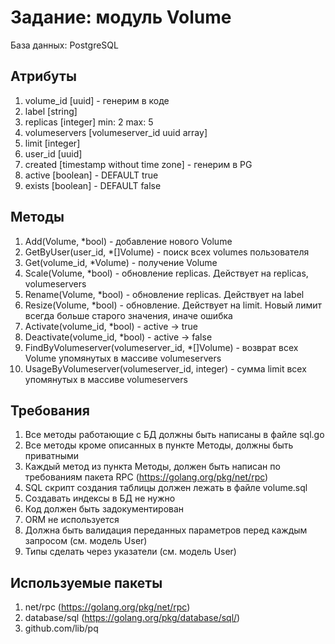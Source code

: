 Задание: модуль Volume
=============================
База данных: PostgreSQL

Атрибуты
--------

 1. volume_id [uuid] - генерим в коде
 2. label [string]
 3. replicas [integer]  min: 2 max: 5
 4. volumeservers [volumeserver_id uuid array]
 5. limit [integer]
 6. user_id [uuid]
 7. created [timestamp without time zone] - генерим в PG
 8. active [boolean] - DEFAULT true
 9. exists [boolean] - DEFAULT false


Методы
------

 1. Add(Volume, *bool) - добавление нового Volume
 2. GetByUser(user_id, *[]Volume) - поиск всех volumes пользователя
 3. Get(volume_id, *Volume) - получение Volume
 4. Scale(Volume, *bool) - обновление replicas. Действует на replicas, volumeservers
 5. Rename(Volume, *bool) - обновление replicas. Действует на label
 6. Resize(Volume, *bool) - обновление. Действует на limit. Новый лимит всегда больше старого значения, иначе ошибка
 7. Activate(volume_id, *bool) - active -> true
 8. Deactivate(volume_id, *bool) - active -> false
 9. FindByVolumeserver(volumeserver_id, *[]Volume) - возврат всех Volume упомянутых в массиве volumeservers
 10. UsageByVolumeserver(volumeserver_id, integer) - сумма limit всех упомянутых в массиве volumeservers

Требования
----------

 1. Все методы работающие с БД должны быть написаны в файле sql.go
 2. Все методы кроме описанных в пункте Методы, должны быть приватными
 3. Каждый метод из пункта Методы, должен быть написан по требованиям пакета RPC (https://golang.org/pkg/net/rpc)
 4. SQL скрипт создания таблицы должен лежать в файле volume.sql
 5. Создавать индексы в БД не нужно
 6. Код должен быть задокументирован
 7. ORM не используется
 8. Должна быть валидация переданных параметров перед каждым запросом (см. модель User)
 9. Типы сделать через указатели (см. модель User)


Используемые пакеты
-------------------

 1. net/rpc (https://golang.org/pkg/net/rpc)
 2. database/sql (https://golang.org/pkg/database/sql/)
 3. github.com/lib/pq
